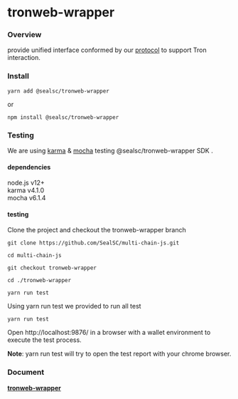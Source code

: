 # tronweb-wrapper

### Overview

provide unified interface conformed by our [protocol](https://github.com/SealSC/multi-chain-js/tree/main/protocol) to support Tron interaction.

### Install

```
yarn add @sealsc/tronweb-wrapper
```
 or 
```
npm install @sealsc/tronweb-wrapper
```    


### Testing
We are using [karma](http://karma-runner.github.io/6.3/intro/configuration.html) & [mocha](https://mochajs.org/) testing @sealsc/tronweb-wrapper SDK .

#### dependencies
node.js v12+   
karma v4.1.0   
mocha v6.1.4   

#### testing

Clone the project and checkout the tronweb-wrapper branch

```
git clone https://github.com/SealSC/multi-chain-js.git

cd multi-chain-js

git checkout tronweb-wrapper

cd ./tronweb-wrapper

yarn run test

```  

Using yarn run test we provided to run all test
```
yarn run test
```
Open http://localhost:9876/ in a browser with a wallet environment to execute the test process.

**Note**: yarn run test will try to open the test report with your chrome browser.



### Document

**[tronweb-wrapper](https://multi-chain-js-doc.seor.io/en/tronWeb/)**  

